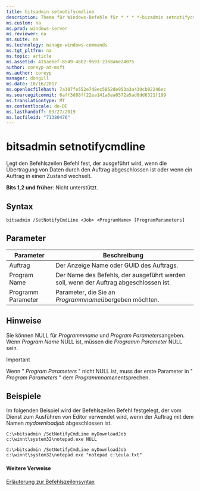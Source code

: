 ```yaml
---
title: bitsadmin setnotifycmdline
description: Thema für Windows-Befehle für * * * *-bizadmin setnotifycmdlinesets der Befehlszeilen Befehl, der ausgeführt wird, wenn der Auftrag das Übertragen von Daten abgeschlossen hat oder wenn ein Auftrag in einen Zustand wechselt.
ms.custom: na
ms.prod: windows-server
ms.reviewer: na
ms.suite: na
ms.technology: manage-windows-commands
ms.tgt_pltfrm: na
ms.topic: article
ms.assetid: 415ae6ef-8549-48b2-9693-2368a6e24075
author: coreyp-at-msft
ms.author: coreyp
manager: dongill
ms.date: 10/16/2017
ms.openlocfilehash: 7a307fe552e7d8ec5852de953a3a439cb02246ec
ms.sourcegitcommit: 6aff3d88ff22ea141a6ea6572a5ad8dd6321f199
ms.translationtype: MT
ms.contentlocale: de-DE
ms.lasthandoff: 09/27/2019
ms.locfileid: "71380476"
---
```

# <a name="bitsadmin-setnotifycmdline"></a>bitsadmin setnotifycmdline

Legt den Befehlszeilen Befehl fest, der ausgeführt wird, wenn die Übertragung von Daten durch den Auftrag abgeschlossen ist oder wenn ein Auftrag in einen Zustand wechselt.

**Bits 1,2 und früher**: Nicht unterstützt.

## <a name="syntax"></a>Syntax

```
bitsadmin /SetNotifyCmdLine <Job> <ProgramName> [ProgramParameters]
```

## <a name="parameters"></a>Parameter

|Parameter|Beschreibung|
|---------|-----------|
|Auftrag|Der Anzeige Name oder GUID des Auftrags.|
|Program Name|Der Name des Befehls, der ausgeführt werden soll, wenn der Auftrag abgeschlossen ist.|
|Programm Parameter|Parameter, die Sie an *Programmname*übergeben möchten.|

## <a name="remarks"></a>Hinweise

Sie können NULL für *Programmname* und *Program Parameters*angeben. Wenn *Program Name* NULL ist, müssen die *Programm Parameter* NULL sein.

> [!IMPORTANT]
> Wenn " *Program Parameters* " nicht NULL ist, muss der erste Parameter in " *Program Parameters* " dem *Programmnamen*entsprechen.

## <a name="BKMK_examples"></a>Beispiele

Im folgenden Beispiel wird der Befehlszeilen Befehl festgelegt, der vom Dienst zum Ausführen von Editor verwendet wird, wenn der Auftrag mit dem Namen *mydownloadjob* abgeschlossen ist.
```
C:\>bitsadmin /SetNotifyCmdLine myDownloadJob c:\winnt\system32\notepad.exe NULL
```
```
C:\>bitsadmin /SetNotifyCmdLine myDownloadJob c:\winnt\system32\notepad.exe "notepad c:\eula.txt"
```

#### <a name="additional-references"></a>Weitere Verweise

[Erläuterung zur Befehlszeilensyntax](command-line-syntax-key.md)